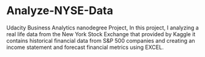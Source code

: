 # Analyze-NYSE-Data
Udacity Business Analytics nanodegree Project, In this project, I analyzing a real life data from the New York Stock Exchange that provided by Kaggle it contains historical financial data from S&amp;P 500 companies and creating an income statement and forecast financial metrics using EXCEL. 
